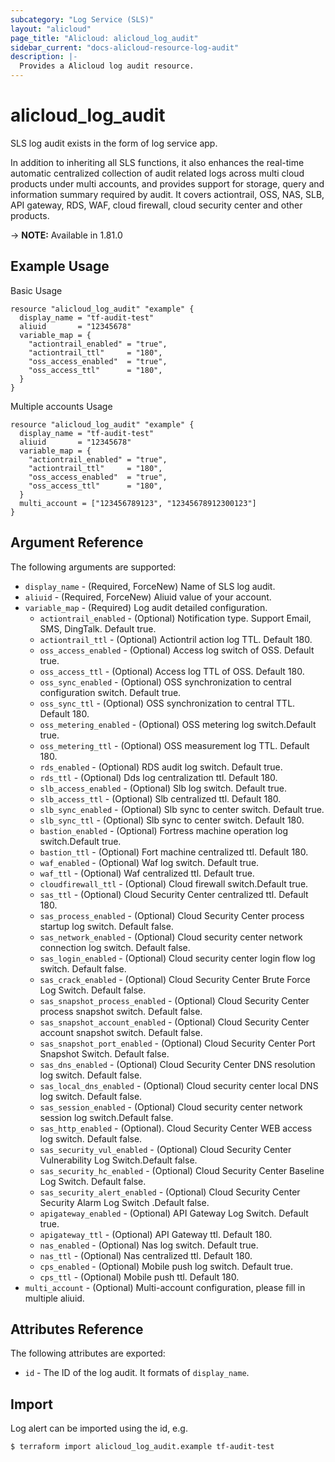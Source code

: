 ```yaml
---
subcategory: "Log Service (SLS)"
layout: "alicloud"
page_title: "Alicloud: alicloud_log_audit"
sidebar_current: "docs-alicloud-resource-log-audit"
description: |-
  Provides a Alicloud log audit resource.
---
```


# alicloud\_log\_audit

SLS log audit exists in the form of log service app.

In addition to inheriting all SLS functions, it also enhances the real-time automatic centralized collection of audit related logs across multi cloud products under multi accounts, and provides support for storage, query and information summary required by audit. It covers actiontrail, OSS, NAS, SLB, API gateway, RDS, WAF, cloud firewall, cloud security center and other products.

-> **NOTE:** Available in 1.81.0

## Example Usage

Basic Usage

```
resource "alicloud_log_audit" "example" {
  display_name = "tf-audit-test"
  aliuid       = "12345678"
  variable_map = {
    "actiontrail_enabled" = "true",
    "actiontrail_ttl"     = "180",
    "oss_access_enabled"  = "true",
    "oss_access_ttl"      = "180",
  }
}
```
Multiple accounts Usage

```
resource "alicloud_log_audit" "example" {
  display_name = "tf-audit-test"
  aliuid       = "12345678"
  variable_map = {
    "actiontrail_enabled" = "true",
    "actiontrail_ttl"     = "180",
    "oss_access_enabled"  = "true",
    "oss_access_ttl"      = "180",
  }
  multi_account = ["123456789123", "12345678912300123"]
}
```

## Argument Reference

The following arguments are supported:

* `display_name` - (Required, ForceNew) Name of SLS log audit.
* `aliuid` - (Required, ForceNew) Aliuid value of your account.
* `variable_map` - (Required) Log audit detailed configuration.
    * `actiontrail_enabled` - (Optional) Notification type. Support Email, SMS, DingTalk. Default true.
    * `actiontrail_ttl` - (Optional) Actiontril action log TTL. Default 180.
    * `oss_access_enabled` - (Optional) Access log switch of OSS. Default true.
    * `oss_access_ttl` - (Optional) Access log TTL of OSS. Default 180.
    * `oss_sync_enabled` - (Optional) OSS synchronization to central configuration switch. Default true.
    * `oss_sync_ttl` - (Optional) OSS synchronization to central TTL. Default 180.
    * `oss_metering_enabled` - (Optional) OSS metering log switch.Default true.
    * `oss_metering_ttl` - (Optional) OSS measurement log TTL. Default 180.
    * `rds_enabled` - (Optional) RDS audit log switch. Default true.
    * `rds_ttl` - (Optional) Dds log centralization ttl. Default 180.
    * `slb_access_enabled` - (Optional) Slb log switch. Default true.
    * `slb_access_ttl` - (Optional) Slb centralized ttl. Default 180.
    * `slb_sync_enabled` - (Optional) Slb sync to center switch. Default true.
    * `slb_sync_ttl` - (Optional) Slb sync to center switch. Default 180.
    * `bastion_enabled` - (Optional) Fortress machine operation log switch.Default true.
    * `bastion_ttl` - (Optional) Fort machine centralized ttl. Default 180.
    * `waf_enabled` - (Optional) Waf log switch. Default true.
    * `waf_ttl` - (Optional) Waf centralized ttl. Default true.
    * `cloudfirewall_ttl` - (Optional) Cloud firewall switch.Default true.
    * `sas_ttl` - (Optional) Cloud Security Center centralized ttl. Default 180.
    * `sas_process_enabled` - (Optional) Cloud Security Center process startup log switch. Default false.
    * `sas_network_enabled` - (Optional) Cloud security center network connection log switch. Default false.
    * `sas_login_enabled` - (Optional) Cloud security center login flow log switch. Default false.
    * `sas_crack_enabled` - (Optional) Cloud Security Center Brute Force Log Switch. Default false.
    * `sas_snapshot_process_enabled` - (Optional) Cloud Security Center process snapshot switch. Default false.
    * `sas_snapshot_account_enabled` - (Optional) Cloud Security Center account snapshot switch. Default false.
    * `sas_snapshot_port_enabled` - (Optional) Cloud Security Center Port Snapshot Switch. Default false.
    * `sas_dns_enabled` - (Optional) Cloud Security Center DNS resolution log switch. Default false.
    * `sas_local_dns_enabled` - (Optional) Cloud security center local DNS log switch. Default false.
    * `sas_session_enabled` - (Optional) Cloud security center network session log switch.Default false.
    * `sas_http_enabled` - (Optional). Cloud Security Center WEB access log switch. Default false.
    * `sas_security_vul_enabled` - (Optional) Cloud Security Center Vulnerability Log Switch.Default false.
    * `sas_security_hc_enabled` - (Optional) Cloud Security Center Baseline Log Switch. Default false.
    * `sas_security_alert_enabled` - (Optional) Cloud Security Center Security Alarm Log Switch .Default false.
    * `apigateway_enabled` - (Optional) API Gateway Log Switch. Default true.
    * `apigateway_ttl` - (Optional) API Gateway ttl. Default 180.
    * `nas_enabled` - (Optional) Nas log switch. Default true.
    * `nas_ttl` - (Optional) Nas centralized ttl. Default 180.
    * `cps_enabled` - (Optional) Mobile push log switch. Default true.
    * `cps_ttl` - (Optional) Mobile push ttl. Default 180.
* `multi_account` - (Optional) Multi-account configuration, please fill in multiple aliuid.
                

## Attributes Reference

The following attributes are exported:

*  `id` - The ID of the log audit. It formats of `display_name`.

## Import

Log alert can be imported using the id, e.g.

```
$ terraform import alicloud_log_audit.example tf-audit-test
```